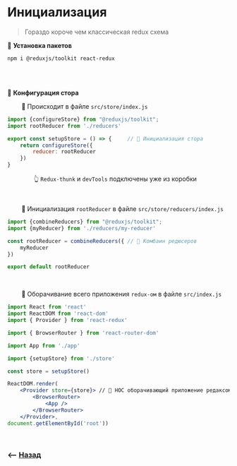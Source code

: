 # Инициализация
> Гораздо короче чем классическая redux схема

💠 **Установка пакетов**
```
npm i @reduxjs/toolkit react-redux
```

<br>
<br>

💠 **Конфигурация стора**

&emsp;&emsp; 🔹 Происходит в файле `src/store/index.js` 

```javascript
import {configureStore} from "@reduxjs/toolkit";
import rootReducer from './reducers'

export const setupStore = () => {     // 🎯 Инициализация стора    
    return configureStore({
        reducer: rootReducer
    })
}
```

&emsp;&emsp;&emsp;&emsp; 👆 `Redux-thunk` и `devTools` подключены уже из коробки

<br>

&emsp;&emsp; 🔹 Инициализация `rootReducer` в файле `src/store/reducers/index.js`

```javascript
import {combineReducers} from "@reduxjs/toolkit";
import {myReducer} from './reducers/my-reducer'

const rootReducer = combineReducers({ // 🎯 Комбаин редюсеров
    myReducer
})

export default rootReducer
```

<br>

&emsp;&emsp; 🔹 Оборачивание всего приложения `redux-ом` в файле `src/index.js` 
```jsx harmony
import React from 'react'
import ReactDOM from 'react-dom'
import { Provider } from 'react-redux'

import { BrowserRouter } from 'react-router-dom'

import App from './app'

import {setupStore} from './store'

const store = setupStore()

ReactDOM.render(
    <Provider store={store}> // 🎯 HOC оборачивающий приложение редаксом
        <BrowserRouter>
            <App />
        </BrowserRouter>
    </Provider>, 
document.getElementById('root'))
```

<br>

### ⟵ **<a href="../../readme.md">Назад</a>**